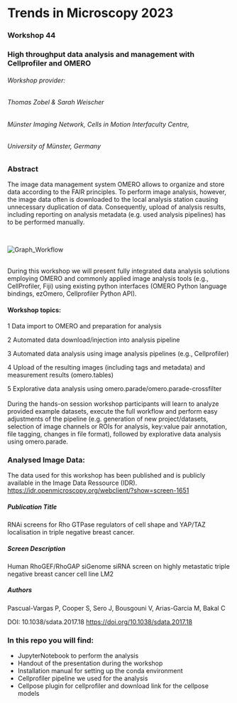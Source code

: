 # Trends in Microscopy 2023
### Workshop 44
### High throughput data analysis and management with Cellprofiler and OMERO

###### Workshop provider:
###### Thomas Zobel & Sarah Weischer <br>
###### Münster Imaging Network, Cells in Motion Interfaculty Centre,
###### University of Münster, Germany



### Abstract  

The image data management system OMERO allows to organize and store data according to the FAIR principles. To perform image analysis, however, the image data often is downloaded to the local analysis station causing unnecessary duplication of data. Consequently, upload of analysis results, including reporting on analysis metadata (e.g. used analysis pipelines) has to be performed manually.

<br>

![Graph_Workflow](https://user-images.githubusercontent.com/96130744/223094716-b9b478a3-ae17-467e-9e53-c7540ab5db82.png)

<br>
During this workshop we will present fully integrated data analysis solutions employing OMERO and commonly applied image analysis tools (e.g., CellProfiler, Fiji) using existing python interfaces (OMERO Python language bindings, ezOmero, Cellprofiler Python API). 
<br>

#### Workshop topics: <br>
1 Data import to OMERO and preparation for analysis 

2 Automated data download/injection into analysis pipeline

3 Automated data analysis using image analysis pipelines (e.g., Cellprofiler)

4 Upload of the resulting images (including tags and metadata) and measurement results (omero.tables)

5 Explorative data analysis using omero.parade/omero.parade-crossfilter
<br>
<br>
During the hands-on session workshop participants will learn to analyze provided example datasets, execute the full workflow and perform easy adjustments of the pipeline (e.g. generation of new project/datasets, selection of image channels or ROIs for analysis, key:value pair annotation, file tagging, changes in file format), followed by explorative data analysis using omero.parade.


### Analysed Image Data:
The data used for this workshop has been published and is publicly available in the Image Data Ressource (IDR). <br>
https://idr.openmicroscopy.org/webclient/?show=screen-1651

##### Publication Title
RNAi screens for Rho GTPase regulators of cell shape and YAP/TAZ localisation in triple negative breast cancer.

##### Screen Description
Human RhoGEF/RhoGAP siGenome siRNA screen on highly metastatic triple negative breast cancer cell line LM2

##### Authors
Pascual-Vargas P, Cooper S, Sero J, Bousgouni V, Arias-Garcia M, Bakal C <br>

DOI: 10.1038/sdata.2017.18 https://doi.org/10.1038/sdata.2017.18


### In this repo you will find:

- JupyterNotebook to perform the analysis
- Handout of the presentation during the workshop 
- Installation manual for setting up the conda environment
- Cellprofiler pipeline we used for the analysis
- Cellpose plugin for cellprofiler and download link for the cellpose models
